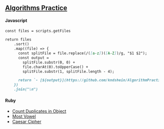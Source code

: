 ## [Algorithms Practice](https://github.com/kndshein/AlgorithmPractice)

#### Javascript

```mmd
const files = scripts.getFiles

return files
    .sort()
    .map((file) => {
      const splitFile = file.replace(/([a-z])([A-Z])/g, "$1 $2");
      const output =
        splitFile.substr(0, 0) +
        file.charAt(0).toUpperCase() +
        splitFile.substr(1, splitFile.length - 4);

      return `- [${output}](https://github.com/kndshein/AlgorithmPractice/blob/main/JavaScript/${file})`;
    })
    .join("\n")
```

#### Ruby

- [Count Duplicates in Object](https://github.com/kndshein/AlgorithmPractice/blob/main/Ruby/countDupesinObject.rb)
- [Most Vowel](https://github.com/kndshein/AlgorithmPractice/blob/main/Ruby/mostVowel.rb)
- [Caesar Cipher](https://github.com/kndshein/AlgorithmPractice/blob/main/Ruby/caesarCipher.rb)
